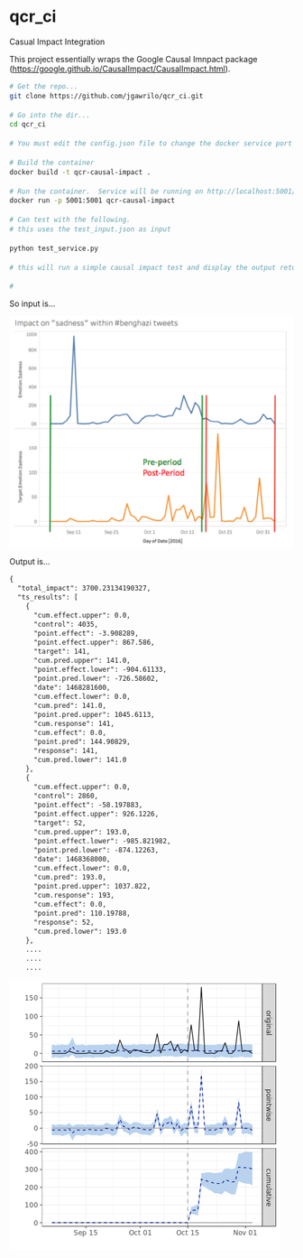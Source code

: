 # qcr_ci
Casual Impact Integration

This project essentially wraps the Google Causal Imnpact package (https://google.github.io/CausalImpact/CausalImpact.html).

```bash
# Get the repo...
git clone https://github.com/jgawrilo/qcr_ci.git

# Go into the dir...
cd qcr_ci

# You must edit the config.json file to change the docker service port

# Build the container
docker build -t qcr-causal-impact .

# Run the container.  Service will be running on http://localhost:5001/api/impact
docker run -p 5001:5001 qcr-causal-impact

# Can test with the following.
# this uses the test_input.json as input

python test_service.py

# this will run a simple causal impact test and display the output returned..see test_output.json for details.

# 
```
So input is...

![alt text](https://github.com/jgawrilo/qcr_ci/blob/master/imgs/Sadness_Time_Series.png "Sadness inputs")

Output is...
```
{
  "total_impact": 3700.23134190327, 
  "ts_results": [
    {
      "cum.effect.upper": 0.0, 
      "control": 4035, 
      "point.effect": -3.908289, 
      "point.effect.upper": 867.586, 
      "target": 141, 
      "cum.pred.upper": 141.0, 
      "point.effect.lower": -904.61133, 
      "point.pred.lower": -726.58602, 
      "date": 1468281600, 
      "cum.effect.lower": 0.0, 
      "cum.pred": 141.0, 
      "point.pred.upper": 1045.6113, 
      "cum.response": 141, 
      "cum.effect": 0.0, 
      "point.pred": 144.90829, 
      "response": 141, 
      "cum.pred.lower": 141.0
    }, 
    {
      "cum.effect.upper": 0.0, 
      "control": 2860, 
      "point.effect": -58.197883, 
      "point.effect.upper": 926.1226, 
      "target": 52, 
      "cum.pred.upper": 193.0, 
      "point.effect.lower": -985.821982, 
      "point.pred.lower": -874.12263, 
      "date": 1468368000, 
      "cum.effect.lower": 0.0, 
      "cum.pred": 193.0, 
      "point.pred.upper": 1037.822, 
      "cum.response": 193, 
      "cum.effect": 0.0, 
      "point.pred": 110.19788, 
      "response": 52, 
      "cum.pred.lower": 193.0
    }, 
    ....
    ....
    ....
```

![alt text](https://github.com/jgawrilo/qcr_ci/blob/master/image_outputs/sadness.png "Sadness plotted with CI")
